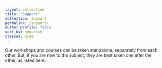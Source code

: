 ```yaml
---
layout: collection
title: "Support"
collection: support
permalink: /support/
author_profile: false
sort_by: sequence
classes: wide
---
```


Our workshops and courses can be taken standalone, separately from each other. But, if you are new to the subject, they  are best taken one after the other, as listed here.
